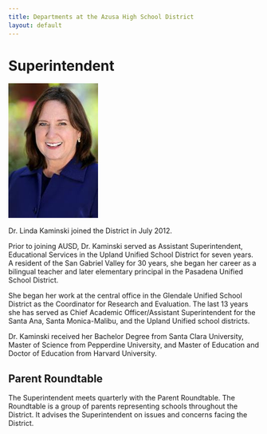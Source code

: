 ```yaml
---
title: Departments at the Azusa High School District
layout: default
---
```


# Superintendent

![](/images/teachers/linda.jpg)

Dr. Linda Kaminski joined the District in July 2012.

Prior to joining AUSD, Dr. Kaminski served as Assistant Superintendent, Educational Services in the Upland Unified School District for seven years. A resident of the San Gabriel Valley for 30 years, she began her career as a bilingual teacher and later elementary principal in the Pasadena Unified School District.
 
She began her work at the central office in the Glendale Unified School District as the Coordinator for Research and Evaluation. The last 13 years she has served as Chief Academic Officer/Assistant Superintendent for the Santa Ana, Santa Monica-Malibu, and the Upland Unified school districts.

Dr. Kaminski received her Bachelor Degree from Santa Clara University, Master of Science from Pepperdine University, and Master of Education and Doctor of Education from Harvard University.  

## Parent Roundtable

The Superintendent meets quarterly with the Parent Roundtable. The Roundtable is  a group of parents representing schools throughout the District. It advises the Superintendent on issues and concerns facing the District.
